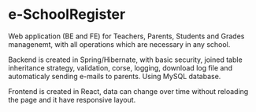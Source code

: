 # e-SchoolRegister

Web application (BE and FE) for Teachers, Parents, Students and Grades managenemt, with all operations which are necessary in any school.

Backend is created in Spring/Hibernate, with basic security, joined table inheritance strategy, validation, corse, logging, download log file and automaticaly sending e-mails to parents. Using MySQL database.

Frontend is created in React, data can change over time without reloading the page and it have responsive layout.
